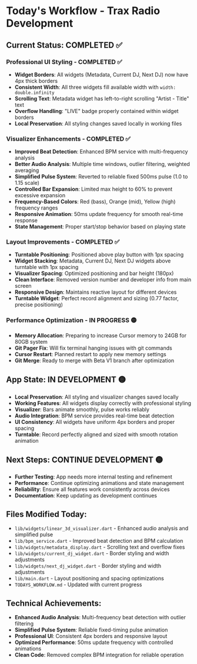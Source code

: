 # Today's Workflow - Trax Radio Development

## Current Status: COMPLETED ✅

### Professional UI Styling - COMPLETED ✅
- **Widget Borders**: All widgets (Metadata, Current DJ, Next DJ) now have 4px thick borders
- **Consistent Width**: All three widgets fill available width with `width: double.infinity`
- **Scrolling Text**: Metadata widget has left-to-right scrolling "Artist - Title" text
- **Overflow Handling**: "LIVE" badge properly contained within widget borders
- **Local Preservation**: All styling changes saved locally in working files

### Visualizer Enhancements - COMPLETED ✅
- **Improved Beat Detection**: Enhanced BPM service with multi-frequency analysis
- **Better Audio Analysis**: Multiple time windows, outlier filtering, weighted averaging
- **Simplified Pulse System**: Reverted to reliable fixed 500ms pulse (1.0 to 1.15 scale)
- **Controlled Bar Expansion**: Limited max height to 60% to prevent excessive expansion
- **Frequency-Based Colors**: Red (bass), Orange (mid), Yellow (high) frequency ranges
- **Responsive Animation**: 50ms update frequency for smooth real-time response
- **State Management**: Proper start/stop behavior based on playing state

### Layout Improvements - COMPLETED ✅
- **Turntable Positioning**: Positioned above play button with 1px spacing
- **Widget Stacking**: Metadata, Current DJ, Next DJ widgets above turntable with 1px spacing
- **Visualizer Spacing**: Optimized positioning and bar height (180px)
- **Clean Interface**: Removed version number and developer info from main screen
- **Responsive Design**: Maintains reactive layout for different devices
- **Turntable Widget**: Perfect record alignment and sizing (0.77 factor, precise positioning)

### Performance Optimization - IN PROGRESS 🟡
- **Memory Allocation**: Preparing to increase Cursor memory to 24GB for 80GB system
- **Git Pager Fix**: Will fix terminal hanging issues with git commands
- **Cursor Restart**: Planned restart to apply new memory settings
- **Git Merge**: Ready to merge with Beta V1 branch after optimization

## App State: IN DEVELOPMENT 🟡
- **Local Preservation**: All styling and visualizer changes saved locally
- **Working Features**: All widgets display correctly with professional styling
- **Visualizer**: Bars animate smoothly, pulse works reliably
- **Audio Integration**: BPM service provides real-time beat detection
- **UI Consistency**: All widgets have uniform 4px borders and proper spacing
- **Turntable**: Record perfectly aligned and sized with smooth rotation animation

## Next Steps: CONTINUE DEVELOPMENT 🟡
- **Further Testing**: App needs more internal testing and refinement
- **Performance**: Continue optimizing animations and state management
- **Reliability**: Ensure all features work consistently across devices
- **Documentation**: Keep updating as development continues

## Files Modified Today:
- `lib/widgets/linear_3d_visualizer.dart` - Enhanced audio analysis and simplified pulse
- `lib/bpm_service.dart` - Improved beat detection and BPM calculation
- `lib/widgets/metadata_display.dart` - Scrolling text and overflow fixes
- `lib/widgets/current_dj_widget.dart` - Border styling and width adjustments
- `lib/widgets/next_dj_widget.dart` - Border styling and width adjustments
- `lib/main.dart` - Layout positioning and spacing optimizations
- `TODAYS_WORKFLOW.md` - Updated with current progress

## Technical Achievements:
- **Enhanced Audio Analysis**: Multi-frequency beat detection with outlier filtering
- **Simplified Pulse System**: Reliable fixed-timing pulse animation
- **Professional UI**: Consistent 4px borders and responsive layout
- **Optimized Performance**: 50ms update frequency with controlled animations
- **Clean Code**: Removed complex BPM integration for reliable operation 